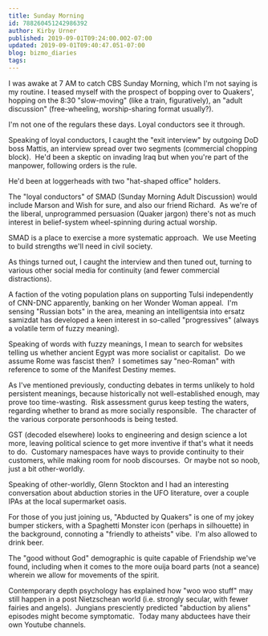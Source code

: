 ```yaml
---
title: Sunday Morning
id: 788260451242986392
author: Kirby Urner
published: 2019-09-01T09:24:00.002-07:00
updated: 2019-09-01T09:40:47.051-07:00
blog: bizmo_diaries
tags: 
---
```


I was awake at 7 AM to catch CBS Sunday Morning, which I'm not saying is my routine. I teased myself with the prospect of bopping over to Quakers', hopping on the 8:30 "slow-moving" (like a train, figuratively), an "adult discussion" (free-wheeling, worship-sharing format usually?).

I'm not one of the regulars these days. Loyal conductors see it through.

Speaking of loyal conductors, I caught the "exit interview" by outgoing DoD boss Mattis, an interview spread over two segments (commercial chopping block).  He'd been a skeptic on invading Iraq but when you're part of the manpower, following orders is the rule.

He'd been at loggerheads with two "hat-shaped office" holders.

The "loyal conductors" of SMAD (Sunday Morning Adult Discussion) would include Marson and Wish for sure, and also our friend Richard.  As we're of the liberal, unprogrammed persuasion (Quaker jargon) there's not as much interest in belief-system wheel-spinning during actual worship.

SMAD is a place to exercise a more systematic approach.  We use Meeting to build strengths we'll need in civil society.

As things turned out, I caught the interview and then tuned out, turning to various other social media for continuity (and fewer commercial distractions).

A faction of the voting population plans on supporting Tulsi independently of CNN-DNC apparently, banking on her Wonder Woman appeal.  I'm sensing "Russian bots" in the area, meaning an intelligentsia into ersatz samizdat has developed a keen interest in so-called "progressives" (always a volatile term of fuzzy meaning).

Speaking of words with fuzzy meanings, I mean to search for websites telling us whether ancient Egypt was more socialist or capitalist.  Do we assume Rome was fascist then?  I sometimes say "neo-Roman" with reference to some of the Manifest Destiny memes.

As I've mentioned previously, conducting debates in terms unlikely to hold persistent meanings, because historically not well-established enough, may prove too time-wasting.  Risk assessment gurus keep testing the waters, regarding whether to brand as more socially responsible.  The character of the various corporate personhoods is being tested.

GST (decoded elsewhere) looks to engineering and design science a lot more, leaving political science to get more inventive if that's what it needs to do.  Customary namespaces have ways to provide continuity to their customers, while making room for noob discourses.  Or maybe not so noob, just a bit other-worldly.

Speaking of other-worldly, Glenn Stockton and I had an interesting conversation about abduction stories in the UFO literature, over a couple IPAs at the local supermarket oasis.

For those of you just joining us, "Abducted by Quakers" is one of my jokey bumper stickers, with a Spaghetti Monster icon (perhaps in silhouette) in the background, connoting a "friendly to atheists" vibe.  I'm also allowed to drink beer.

The "good without God" demographic is quite capable of Friendship we've found, including when it comes to the more ouija board parts (not a seance) wherein we allow for movements of the spirit.

Contemporary depth psychology has explained how "woo woo stuff" may still happen in a post Nietzschean world (i.e. strongly secular, with fewer fairies and angels).  Jungians presciently predicted "abduction by aliens" episodes might become symptomatic.  Today many abductees have their own Youtube channels.
